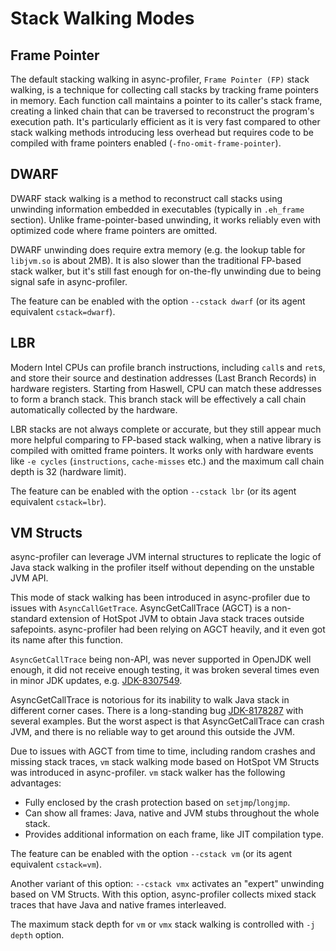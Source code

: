 # Stack Walking Modes

## Frame Pointer

The default stacking walking in async-profiler, `Frame Pointer (FP)` stack walking, is a technique for collecting call
stacks by tracking frame pointers in memory. Each function call maintains a pointer to its caller's stack frame, creating
a linked chain that can be traversed to reconstruct the program's execution path. It's particularly efficient as it is
very fast compared to other stack walking methods introducing less overhead but requires code to be compiled with frame
pointers enabled (`-fno-omit-frame-pointer`).

## DWARF

DWARF stack walking is a method to reconstruct call stacks using unwinding information embedded in executables
(typically in `.eh_frame` section). Unlike frame-pointer-based unwinding, it works reliably even with optimized code
where frame pointers are omitted.

DWARF unwinding does require extra memory (e.g. the lookup table for `libjvm.so` is about 2MB).
It is also slower than the traditional FP-based stack walker, but it's still fast enough for on-the-fly unwinding
due to being signal safe in async-profiler.

The feature can be enabled with the option `--cstack dwarf` (or its agent equivalent `cstack=dwarf`).

## LBR

Modern Intel CPUs can profile branch instructions, including `call`s and `ret`s, and store their source and destination
addresses (Last Branch Records) in hardware registers. Starting from Haswell, CPU can match these addresses to form a
branch stack. This branch stack will be effectively a call chain automatically collected by the hardware.

LBR stacks are not always complete or accurate, but they still appear much more helpful comparing to FP-based stack
walking, when a native library is compiled with omitted frame pointers. It works only with hardware events like
`-e cycles` (`instructions`, `cache-misses` etc.) and the maximum call chain depth is 32 (hardware limit).

The feature can be enabled with the option `--cstack lbr` (or its agent equivalent `cstack=lbr`).

## VM Structs

async-profiler can leverage JVM internal structures to replicate the logic of Java stack walking
in the profiler itself without depending on the unstable JVM API.

This mode of stack walking has been introduced in async-profiler due to issues with `AsyncCallGetTrace`.
AsyncGetCallTrace (AGCT) is a non-standard extension of HotSpot JVM to obtain Java stack traces outside safepoints.
async-profiler had been relying on AGCT heavily, and it even got its name after this function.

`AsyncGetCallTrace` being non-API, was never supported in OpenJDK well enough, it did not receive enough testing, it was
broken several times even in minor JDK updates, e.g. [JDK-8307549](https://bugs.openjdk.org/browse/JDK-8307549).

AsyncGetCallTrace is notorious for its inability to walk Java stack in different corner cases. There is a long-standing
bug [JDK-8178287](https://bugs.openjdk.org/browse/JDK-8178287) with several examples. But the worst aspect is that
AsyncGetCallTrace can crash JVM, and there is no reliable way to get around this outside the JVM.

Due to issues with AGCT from time to time, including random crashes and missing stack traces,
`vm` stack walking mode based on HotSpot VM Structs was introduced in async-profiler.
`vm` stack walker has the following advantages:

- Fully enclosed by the crash protection based on `setjmp`/`longjmp`.
- Can show all frames: Java, native and JVM stubs throughout the whole stack.
- Provides additional information on each frame, like JIT compilation type.

The feature can be enabled with the option `--cstack vm` (or its agent equivalent `cstack=vm`).

Another variant of this option: `--cstack vmx` activates an "expert" unwinding based on VM Structs.
With this option, async-profiler collects mixed stack traces that have Java and native frames interleaved.

The maximum stack depth for `vm` or `vmx` stack walking is controlled with `-j depth` option.
